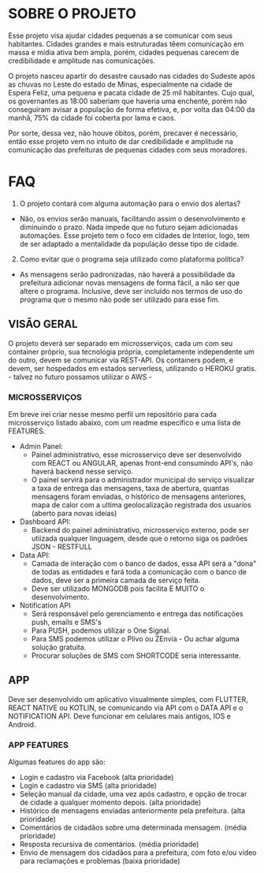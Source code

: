 # SOBRE O PROJETO
  Esse projeto visa ajudar cidades pequenas a se comunicar com seus habitantes. Cidades grandes e mais estruturadas têem comunicação em massa e mídia ativa bem ampla, porém, cidades pequenas carecem de credibilidade e amplitude nas comunicações.
 
  O projeto nasceu apartir do desastre causado nas cidades do Sudeste após as chuvas no Leste do estado de Minas, especialmente na cidade de Espera Feliz, uma pequena e pacata cidade de 25 mil habitantes. Cujo qual, os governantes as 18:00 saberiam que haveria uma enchente, porém não conseguiram avisar a população de forma efetiva, e, por volta das 04:00 da manhã, 75% da cidade foi coberta por lama e caos.
  
  Por sorte, dessa vez, não houve óbitos, porém, precaver é necessário, então esse projeto vem no intuito de dar credibilidade e amplitude na comunicação das prefeituras de pequenas cidades com seus moradores.
  
# FAQ
1) O projeto contará com alguma automação para o envio dos alertas?
  - Não, os envios serão manuais, facilitando assim o desenvolvimento e diminuindo o prazo. Nada impede que no futuro sejam adicionadas automações. Esse projeto tem o foco em cidades de Interior, logo, tem de ser adaptado a mentalidade da população desse tipo de cidade.
2) Como evitar que o programa seja utilizado como plataforma política?
  - As mensagens serão padronizadas, não haverá a possibilidade da prefeitura adicionar novas mensagens de forma fácil, a não ser que altere o programa. Inclusive, deve ser incluído nos termos de uso do programa que o mesmo não pode ser utilizado para esse fim.

## VISÃO GERAL
  O projeto deverá ser separado em microsserviços, cada um com seu container próprio, sua tecnologia própria, completamente independente um do outro, devem se comunicar via REST-API. Os containers podem, e devem, ser hospedados em estados serverless, utilizando o HEROKU gratis. - talvez no futuro possamos utilizar o AWS -
  
### MICROSSERVIÇOS
Em breve irei criar nesse mesmo perfil um repositório para cada microsserviço listado abaixo, com um readme específico e uma lista de FEATURES.
- Admin Panel:
  + Painel administrativo, esse microsserviço deve ser desenvolvido com REACT ou ANGULAR, apenas front-end consumindo API's, não haverá backend nesse serviço.
  + O painel servirá para o administrador municipal do serviço visualizar a taxa de entrega das mensagens, taxa de abertura, quantas mensagens foram enviadas, o histórico de mensagens anteriores, mapa de calor com a ultima geolocalização registrada dos usuarios (aberto para novas ideias) 
- Dashboard API:
  + Backend do painel administrativo, microsserviço externo, pode ser utiizada qualquer linguagem, desde que o retorno siga os padrões JSON - RESTFULL
- Data API:
  + Camada de interação com o banco de dados, essa API será a "dona" de todas as entidades e fará toda a comunicação com o banco de dados, deve ser a primeira camada de serviço feita.
  + Deve ser utilizado MONGODB pois facilita E MUITO o desenvolvimento.
- Notification API
  + Será responsável pelo gerenciamento e entrega das notificações push, emails e SMS's
  + Para PUSH, podemos utilizar o One Signal.
  + Para SMS podemos utilizar o Plivo ou ZEnvia - Ou achar alguma solução gratuita.
  + Procurar soluções de SMS com SHORTCODE seria interessante.

## APP
  Deve ser desenvolvido um aplicativo visualmente simples, com FLUTTER, REACT NATIVE ou KOTLIN, se comunicando via API com o DATA API e o NOTIFICATION API. Deve funcionar em celulares mais antigos, IOS e Android.
  
### APP FEATURES
Algumas features do app são:
- Login e cadastro via Facebook (alta prioridade)
- Login e cadastro via SMS (alta prioridade)
- Seleção manual da cidade, uma vez após cadastro, e opção de trocar de cidade a qualquer momento depois. (alta prioridade)
- Histórico de mensagens enviadas anteriormente pela prefeitura. (alta prioridade)
- Comentários de cidadãos sobre uma determinada mensagem. (média prioridade)
- Resposta recursiva de comentários. (média prioridade)
- Envio de mensagem dos cidadãos para a prefeitura, com foto e/ou vídeo para reclamações e problemas (baixa prioridade)

